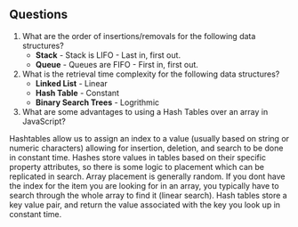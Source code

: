 ## Questions
1. What are the order of insertions/removals for the following data structures?
   - **Stack** - Stack is LIFO - Last in, first out.
   - **Queue** - Queues are FIFO - First in, first out.
2. What is the retrieval time complexity for the following data structures?
   - **Linked List** - Linear
   - **Hash Table** - Constant
   - **Binary Search Trees** - Logrithmic
2. What are some advantages to using a Hash Tables over an array in JavaScript?

Hashtables allow us to assign an index to a value (usually based on string or numeric characters) allowing for insertion, deletion, and search to be done in constant time.  Hashes store values in tables based on their specific property attributes, so there is some logic to placement which can be replicated in search.  Array placement is generally random.  If you dont have the index for the item you are looking for in an array, you typically have to search through the whole array to find it (linear search).  Hash tables store a key value pair, and return the value associated with the key you look up in constant time.